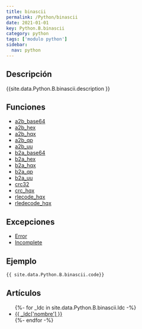 ```yaml
---
title: binascii
permalink: /Python/binascii
date: 2021-01-01
key: Python.B.binascii
category: python
tags: ['modulo python']
sidebar: 
  nav: python
---
```


## Descripción
{{site.data.Python.B.binascii.description }}

## Funciones
* [a2b_base64](/Python/binascii/a2b_base64/)
* [a2b_hex](/Python/binascii/a2b_hex/)
* [a2b_hqx](/Python/binascii/a2b_hqx/)
* [a2b_qp](/Python/binascii/a2b_qp/)
* [a2b_uu](/Python/binascii/a2b_uu/)
* [b2a_base64](/Python/binascii/b2a_base64/)
* [b2a_hex](/Python/binascii/b2a_hex/)
* [b2a_hqx](/Python/binascii/b2a_hqx/)
* [b2a_qp](/Python/binascii/b2a_qp/)
* [b2a_uu](/Python/binascii/b2a_uu/)
* [crc32](/Python/binascii/crc32/)
* [crc_hqx](/Python/binascii/crc_hqx/)
* [rlecode_hqx](/Python/binascii/rlecode_hqx/)
* [rledecode_hqx](/Python/binascii/rledecode_hqx/)

## Excepciones
* [Error](/Python/binascii/Error/)
* [Incomplete](/Python/binascii/Incomplete/)

## Ejemplo
~~~python
{{ site.data.Python.B.binascii.code}}
~~~

## Artículos
<ul>
{%- for _ldc in site.data.Python.B.binascii.ldc -%}
   <li>
       <a href="{{_ldc['url'] }}">{{ _ldc['nombre'] }}</a>
   </li>
{%- endfor -%}
</ul>
